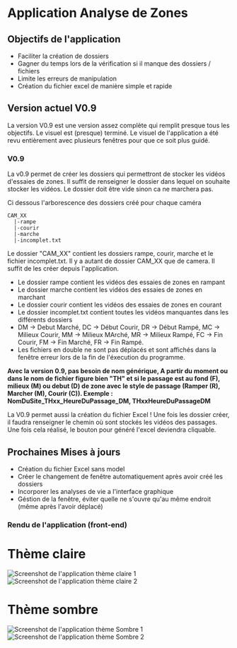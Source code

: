 # Application Analyse de Zones
## Objectifs de l'application
- Faciliter la création de dossiers
- Gagner du temps lors de la vérification si il manque des dossiers / fichiers
- Limite les erreurs de manipulation
- Création du fichier excel de manière simple et rapide

## Version actuel V0.9
La version V0.9 est une version assez complète qui remplit presque tous les objectifs. Le visuel est (presque) terminé.
Le visuel de l'application a été revu entièrement avec plusieurs fenêtres pour que ce soit plus guidé.
### V0.9
La v0.9 permet de créer les dossiers qui permettront de stocker les vidéos d'essaies de zones. Il suffit de renseigner le dossier dans lequel on souhaite
stocker les vidéos. Le dossier doit être vide sinon ca ne marchera pas.

Ci dessous l'arborescence des dossiers créé pour chaque caméra
```
CAM_XX
  |-rampe
  |-courir
  |-marche
  |-incomplet.txt
```
Le dossier "CAM_XX" contient les dossiers rampe, courir, marche et le fichier incomplet.txt.
Il y a autant de dossier CAM_XX que de camera. Il suffit de les créer depuis l'application.
- Le dossier rampe contient les vidéos des essaies de zones en rampant
- Le dossier marche contient les vidéos des essaies de zones en marchant
- Le dossier courir contient les vidéos des essaies de zones en courant
- Le dossier incomplet.txt contient toutes les vidéos manquantes dans les différents dossiers
 - DM -> Debut Marché, DC -> Début Courir, DR -> Début Rampé, MC -> Milieux Courir, MM -> Milieux MArché, MR -> Milieux Rampé, FC -> Fin Courir, FM -> Fin Marché, FR -> Fin Rampé.
- Les fichiers en double ne sont pas déplacés et sont affichés dans la fenêtre erreur lors de la fin de l'éxecution du programme.

**Avec la version 0.9, pas besoin de nom générique, A partir du moment ou dans le nom de fichier figure bien "TH" et si le passage est au fond (F), milieux (M) ou debut (D) de zone avec le style de passage (Ramper (R), Marcher (M), Courir (C)). Exemple : NomDuSite_THxx_HeureDuPassage_DM, THxxHeureDuPassageDM**

La V0.9 permet aussi la création du fichier Excel !
Une fois les dossier créer, il faudra renseigner le chemin où sont stockés les vidéos des passages. Une fois cela réalisé, le bouton pour généré l'excel deviendra cliquable.

## Prochaines Mises à jours
- Création du fichier Excel sans model
- Créer le changement de fenêtre automatiquement après avoir créé les dossiers
- Incorporer les analyses de vie a l'interface graphique
- Géstion de la fenêtre, éviter quelle ne s'ouvre qu'au même endroit (même après l'avoir déplacé)
### Rendu de l'application (front-end)
# Thème claire 
![Screenshot de l'application thème claire 1](https://www.aht.li/3849489/Capture_decran_2024-05-13_123516.png)
![Screenshot de l'application thème claire 2](https://www.aht.li/3849490/Capture_decran_2024-05-13_123537.png)
# Thème sombre 
![Screenshot de l'application thème Sombre 1](https://www.aht.li/3849491/Capture_decran_2024-05-13_123622.png)
![Screenshot de l'application thème Sombre 2](https://www.aht.li/3849493/Capture_decran_2024-05-13_123600.png)
